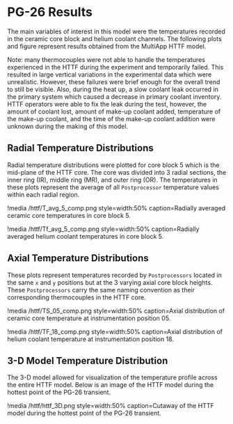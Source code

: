# PG-26 Results

The main variables of interest in this model were the temperatures recorded in the ceramic core block and helium coolant channels. The 
following plots and figure represent results obtained from the MultiApp HTTF model.

Note: many thermocouples were not able to handle the temperatures experienced in the HTTF during the experiment and temporarily failed. This 
resulted in large vertical variations in the experimental data which were unrealistic. However, these failures were brief enough for the 
overall trend to still be visible. Also, during the heat up, a slow coolant leak occurred in the primary system which caused a decrease in 
primary coolant inventory. HTTF operators were able to fix the leak during the test, however, the amount of coolant lost, amount of 
make-up coolant added, temperature of the make-up coolant, and the time of the make-up coolant addition were unknown during the 
making of this model.

## Radial Temperature Distributions

Radial temperature distributions were plotted for core block 5 which is the mid-plane of the HTTF core. The core was divided into 3 radial 
sections, the inner ring (IR), middle ring (MR), and outer ring (OR). The temperatures in these plots represent the average of all 
`Postprocessor` temperature values within each radial region. 

!media /httf/T_avg_5_comp.png
    style=width:50%
    caption=Radially averaged ceramic core temperatures in core block 5.


!media /httf/Tf_avg_5_comp.png
    style=width:50%
    caption=Radially averaged helium coolant temperatures in core block 5.

## Axial Temperature Distributions

These plots represent temperatures recorded by `Postprocessors` located in the same `x` and `y` positions but at the 3 varying axial core block heights. These `Postprocessors` carry the same naming convention as their corresponding thermocouples in the HTTF core.

!media /httf/TS_05_comp.png
    style=width:50%
    caption=Axial distribution of ceramic core temperature at instrumentation position 05.

!media /httf/TF_18_comp.png
    style=width:50%
    caption=Axial distribution of helium coolant temperature at instrumentation position 18.

## 3-D Model Temperature Distribution

The 3-D model allowed for visualization of the temperature profile across the entire HTTF model. Below is an image of the HTTF model during the hottest point of the PG-26 transient.

!media /httf/httf_3D.png
    style=width:50%
    caption=Cutaway of the HTTF model during the hottest point of the PG-26 transient.